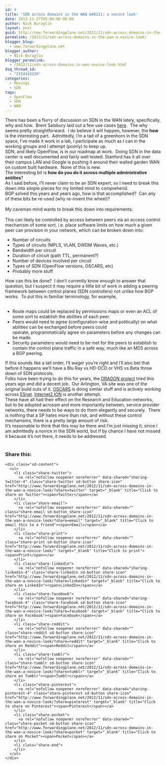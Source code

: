 ```yaml
---
id: 4
title: 'SDN across domains in the WAN &#8211; a novice look'
date: 2012-11-27T05:04:00-06:00
author: Nick Buraglio
layout: post
guid: http://new.forwardingplane.net/2012/11/sdn-across-domains-in-the-wan-a-novice-look/
permalink: /2012/11/sdn-across-domains-in-the-wan-a-novice-look/
blogger_blog:
  - www.forwardingplane.net
blogger_author:
  - Nick Buraglio
blogger_permalink:
  - /2012/11/sdn-across-domains-in-wan-novice-look.html
dsq_thread_id:
  - "2154143226"
categories:
  - Musings
  - SDN
tags:
  - OpenFlow
  - SDN
  - WAN
---
```

<span style="font-family: inherit;">There has been a flurry of discussion on SDN in the WAN lately, specifically, why and how.  Brent Salsbury laid out a few use cases <a href="http://networkstatic.net/sdn-use-cases-for-service-providers/" target="_blank">here</a>.  The why seems pretty straightforward.  I do believe it will happen, however, the <strong>how </strong>is the interesting part.  Admittedly, I&#8217;m a tad of a greenhorn in the SDN space, I&#8217;ve made it work in a lab, I participate as much as I can in the working groups and I attempt (poorly) to keep up.  </span>  
<span style="font-family: inherit;">SDN, and likely OpenFlow, is in our roadmap at work.  Doing SDN in the data center is well documented and fairly well tested. Stanford has it all over their campus LAN and Google is pushing it around their walled garden WAN on custom built hardware.  None of this is new.  </span>  
<span style="font-family: inherit;">The interesting bit is <strong>how do you do it across multiple administrative entities</strong>? </span>  
<span style="font-family: inherit;">As I said before, I&#8217;ll never claim to be an SDN expert, so I need to break this down into simple pieces for my limited mind to comprehend.  </span>  
<span style="font-family: inherit;">BGP solved this years and years ago, how is that accomplished?  Can any of these bits be re-used (why re-invent the wheel)?</span>  
<span style="font-family: inherit;"><br /> </span><span style="font-family: inherit;">My caveman mind wants to break this down into requirements:</span>  
<span style="font-family: inherit;"><br /> </span><span style="font-family: inherit;">This can likely be controlled by access between peers via an access control mechanism of some sort, i.e. place software limits on how much a given peer can provision in your network, which can be broken down into:</span>

  * <span style="font-family: inherit;">Number of circuits</span>
  * <span style="font-family: inherit;">Types of circuits (MPLS, VLAN, DWDM Waves, etc.)</span>
  * <span style="font-family: inherit;">Bandwidth per circuit</span>
  * <span style="font-family: inherit;">Duration of circuit (path TTL, permanent?)</span>
  * <span style="font-family: inherit;">Number of devices involved per circuit</span>
  * <span style="font-family: inherit;">Types of SDN (OpenFlow versions, OSCARS, etc)</span>
  * <span style="font-family: inherit;">Probably more stuff</span>

<span style="font-family: inherit;">How can this be done?  I don&#8217;t currently know enough to answer that question, but I suspect it may require a little bit of work in adding a peering framework between control planes (SDN controllers) not unlike how BGP works.  To put this in familiar terminology, for example,</span>  
<span style="font-family: inherit;"><br /> </span>

  * <span style="font-family: inherit;">Route maps could be replaced by permissions maps or even an ACL of some sort to establish the abilities of each peer.  </span>
  * <span style="font-family: inherit;">Peers would need to agree (</span><span style="font-family: inherit;">configuration-wise and politically) on what abilities can be exchanged before peers could operate, </span>programmatically<span style="font-family: inherit;"> agree on parameters before any changes can be made.</span>
  * <span style="font-family: inherit;"><span style="font-family: inherit;">Security parameters would need to be met for the peers to establish to contain the control plane traffic in a safe way, much like an MD5 across a BGP peering.</span></span>

<span style="font-family: inherit;">If this sounds like a tall order, I&#8217;ll wager you&#8217;re right and I&#8217;ll also bet that before it happens we&#8217;ll have a Blu Ray vs HD-DCD or VHS vs Beta throw down of SDN protocols.  </span>  
<span style="font-family: inherit;">Folks have been trying to do this for years, the <a href="http://dragon.maxgigapop.net/twiki/bin/view/DRAGON/WebHome" target="_blank">DRAGON project</a> tried this years ago and did a decent job.  Our Arlington, VA site was one of the original build outs of it. <a href="https://oscars.es.net/OSCARS/docs/" target="_blank">OSCARS</a> is doing similar stuff and is actively working across <a href="http://www.es.net/" target="_blank">ESnet</a>. <a href="http://www.internet2.edu/ion/" target="_blank">Internet2 ION</a> is another attempt.</span>  
<span style="font-family: inherit;">These have all had their effect on the Research and Education networks, but to be adopted acrossm and more importantly between, service provider networks, there needs to be ways to do them elegantly and securely.  There is nothing that a SP hates more than risk, and without these control mechanisms, there is a pretty large amount of risk. </span>  
<span style="font-family: inherit;">It&#8217;s reasonable to think that this may be there and I&#8217;m just missing it, since I am admittedly a novice in the SDN world, but if by chance I have not missed it because it&#8217;s not there, it needs to be addressed.  </span>  
<span style="font-family: inherit;"><br /> </span>

<div>
</div>

<div class="sharedaddy sd-sharing-enabled">
  <div class="robots-nocontent sd-block sd-social sd-social-icon-text sd-sharing">
    <h3 class="sd-title">
      Share this:
    </h3>
    
    <div class="sd-content">
      <ul>
        <li class="share-twitter">
          <a rel="nofollow noopener noreferrer" data-shared="sharing-twitter-4" class="share-twitter sd-button share-icon" href="http://www.forwardingplane.net/2012/11/sdn-across-domains-in-the-wan-a-novice-look/?share=twitter" target="_blank" title="Click to share on Twitter"><span>Twitter</span></a>
        </li>
        <li class="share-email">
          <a rel="nofollow noopener noreferrer" data-shared="" class="share-email sd-button share-icon" href="http://www.forwardingplane.net/2012/11/sdn-across-domains-in-the-wan-a-novice-look/?share=email" target="_blank" title="Click to email this to a friend"><span>Email</span></a>
        </li>
        <li class="share-print">
          <a rel="nofollow noopener noreferrer" data-shared="" class="share-print sd-button share-icon" href="http://www.forwardingplane.net/2012/11/sdn-across-domains-in-the-wan-a-novice-look/" target="_blank" title="Click to print"><span>Print</span></a>
        </li>
        <li class="share-linkedin">
          <a rel="nofollow noopener noreferrer" data-shared="sharing-linkedin-4" class="share-linkedin sd-button share-icon" href="http://www.forwardingplane.net/2012/11/sdn-across-domains-in-the-wan-a-novice-look/?share=linkedin" target="_blank" title="Click to share on LinkedIn"><span>LinkedIn</span></a>
        </li>
        <li class="share-facebook">
          <a rel="nofollow noopener noreferrer" data-shared="sharing-facebook-4" class="share-facebook sd-button share-icon" href="http://www.forwardingplane.net/2012/11/sdn-across-domains-in-the-wan-a-novice-look/?share=facebook" target="_blank" title="Click to share on Facebook"><span>Facebook</span></a>
        </li>
        <li class="share-reddit">
          <a rel="nofollow noopener noreferrer" data-shared="" class="share-reddit sd-button share-icon" href="http://www.forwardingplane.net/2012/11/sdn-across-domains-in-the-wan-a-novice-look/?share=reddit" target="_blank" title="Click to share on Reddit"><span>Reddit</span></a>
        </li>
        <li class="share-tumblr">
          <a rel="nofollow noopener noreferrer" data-shared="" class="share-tumblr sd-button share-icon" href="http://www.forwardingplane.net/2012/11/sdn-across-domains-in-the-wan-a-novice-look/?share=tumblr" target="_blank" title="Click to share on Tumblr"><span>Tumblr</span></a>
        </li>
        <li class="share-pinterest">
          <a rel="nofollow noopener noreferrer" data-shared="sharing-pinterest-4" class="share-pinterest sd-button share-icon" href="http://www.forwardingplane.net/2012/11/sdn-across-domains-in-the-wan-a-novice-look/?share=pinterest" target="_blank" title="Click to share on Pinterest"><span>Pinterest</span></a>
        </li>
        <li class="share-pocket">
          <a rel="nofollow noopener noreferrer" data-shared="" class="share-pocket sd-button share-icon" href="http://www.forwardingplane.net/2012/11/sdn-across-domains-in-the-wan-a-novice-look/?share=pocket" target="_blank" title="Click to share on Pocket"><span>Pocket</span></a>
        </li>
        <li class="share-end">
        </li>
      </ul>
    </div>
  </div>
</div>